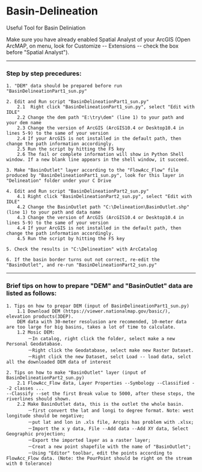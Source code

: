 # Basin-Delineation
Useful Tool for Basin Deliniation


Make sure you have already enabled Spatial Analyst of your ArcGIS (Open ArcMAP, on menu, look for Customize -- Extensions -- check the box before "Spatial Analyst").

----

### Step by step precedures:
    
    1. "DEM" data should be prepared before run "BasinDelineationPart1_sun.py"
    
    2. Edit and Run script "BasinDelineationPart1_sun.py"
        2.1  Right click "BasinDelineationPart1_sun.py", select "Edit with IDLE"
        2.2 Change the dem path "E:\try\dem" (line 1) to your path and your dem name
        2.3 Change the version of ArcGIS (ArcGIS10.4 or Desktop10.4 in lines 5-9) to the same of your version
        2.4 If your ArcGIS is not installed in the default path, then change the path information accordingly.
        2.5 Run the script by hitting the F5 key
        2.6 The fail or complete information will show in Python Shell window. If a new blank line appears in the shell window, it succeed.
        
    3. Make "BasinOutlet" layer according to the "FlowAcc_Flow" file produced by "BasinDelineationPart1_sun.py", look for this layer in "Delineation" folder under your C Drive
    
    4. Edit and Run script "BasinDelineationPart2_sun.py"
        4.1 Right click "BasinDelineationPart2_sun.py", select "Edit with IDLE"
        4.2 Change the BasinOutlet path "C:\Delineation\BasinOutlet.shp"  (line 1) to your path and data name
        4.3 Change the version of ArcGIS (ArcGIS10.4 or Desktop10.4 in lines 5-9) to the same of your version
        4.4 If your ArcGIS is not installed in the default path, then change the path information accordingly.
        4.5 Run the script by hitting the F5 key
        
    5. Check the results in "C:\Delineation" with ArcCatalog
    
    6. If the basin border turns out not correct, re-edit the "BasinOutlet", and re-run "BasinDelineationPart2_sun.py"

----

### Brief tips on how to prepare "DEM" and "BasinOutlet" data are listed as follows:

    1. Tips on how to prepar DEM (input of BasinDelineationPart1_sun.py)
        1.1 Download DEM (https://viewer.nationalmap.gov/basic/), elevation products(3DEP).
        DEM data with 30-meter resolusion are recomended, 10-meter data are too large for big basins, takes a lot of time to calculate.
        1.2 Mosic DEM: 
            －In catalog, right click the folder, select make a new Personal Geodatabase. 
            －Right click the Geodatabase, select make new Raster Dataset.
            －Right click the new Dataset, selct Load -- load data, selct all the downloaded DEM data of interest

    2. Tips on how to make "BasinOutlet" layer (input of BasinDelineationPart2_sun.py)
        2.1 FlowAcc_Flow data, Layer Properties --Symbology --Classified --2 classes ...
    --Classify --set the first Break value to 5000, after these steps, the riverlines should shown.
        2.2 Make BasinOutlet data, this is the outlet the whole basin. 
            －first convert the lat and longi to degree format. Note: west longitude should be negative;
            －put lat and lon in .xls file, Arcgis has problem with .xlsx; 
            －Import the x y data, File --Add data --Add XY data, Select Geographic projection;
            －Export the imported layer as a raster layer;
            －Creat a new point shapefile with the name of "BasinOutlet";
            －Using "Editor" toolbar, edit the points according to FlowAcc_Flow data. (Note: the PourPoint should be right on the stream with 0 tolerance)

